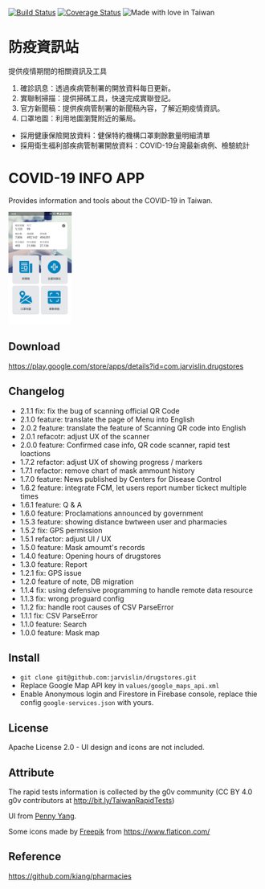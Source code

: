 [![Build Status](https://travis-ci.org/jarvislin/drugstores.svg?branch=master)](https://travis-ci.org/jarvislin/drugstores)
[![Coverage Status](https://coveralls.io/repos/github/jarvislin/drugstores/badge.svg?branch=master)](https://coveralls.io/github/jarvislin/drugstores?branch=master)
![Made with love in Taiwan](https://madewithlove.now.sh/tw?heart=true&colorA=%234c4c4c&colorB=%232ea7bd)

# 防疫資訊站

提供疫情期間的相關資訊及工具
1. 確診訊息：透過疾病管制署的開放資料每日更新。
2. 實聯制掃描：提供掃碼工具，快速完成實聯登記。
3. 官方新聞稿：提供疾病管制署的新聞稿內容，了解近期疫情資訊。
4. 口罩地圖：利用地圖瀏覽附近的藥局。

- 採用健康保險開放資料：健保特約機構口罩剩餘數量明細清單
- 採用衛生福利部疾病管制署開放資料：COVID-19台灣最新病例、檢驗統計

# COVID-19 INFO APP

Provides information and tools about the COVID-19 in Taiwan.

<img src="https://github.com/jarvislin/drugstores/blob/master/art/Screenshot_20210530-150515.jpeg" width="25%" />


## Download
https://play.google.com/store/apps/details?id=com.jarvislin.drugstores

## Changelog
* 2.1.1 fix: fix the bug of scanning official QR Code
* 2.1.0 feature: translate the page of Menu into English
* 2.0.2 feature: translate the feature of Scanning QR code into English
* 2.0.1 refacotr: adjust UX of the scanner
* 2.0.0 feature: Confirmed case info, QR code scanner, rapid test loactions
* 1.7.2 refactor: adjust UX of showing progress / markers
* 1.7.1 refactor: remove chart of mask ammount history
* 1.7.0 feature: News published by Centers for Disease Control
* 1.6.2 feature: integrate FCM, let users report number tickect multiple times
* 1.6.1 feature: Q & A
* 1.6.0 feature: Proclamations announced by government
* 1.5.3 feature: showing distance bwtween user and pharmacies
* 1.5.2 fix: GPS permission
* 1.5.1 refactor: adjust UI / UX
* 1.5.0 feature: Mask amoumt's records
* 1.4.0 feature: Opening hours of drugstores
* 1.3.0 feature: Report
* 1.2.1 fix: GPS issue
* 1.2.0 feature of note, DB migration
* 1.1.4 fix: using defensive programming to handle remote data resource
* 1.1.3 fix: wrong proguard config
* 1.1.2 fix: handle root causes of CSV ParseError
* 1.1.1 fix: CSV ParseError
* 1.1.0 feature: Search
* 1.0.0 feature: Mask map

## Install
* `git clone git@github.com:jarvislin/drugstores.git`
* Replace Google Map API key in `values/google_maps_api.xml`
* Enable Anonymous login and Firestore in Firebase console, replace thie config `google-services.json` with yours.

## License
Apache License 2.0 - UI design and icons are not included.

## Attribute
The rapid tests information is collected by the g0v community (CC BY 4.0 g0v contributors at http://bit.ly/TaiwanRapidTests) 

UI from [Penny Yang](https://challenge.thef2e.com/user/3405?schedule=4432#works-4432).

Some icons made by [Freepik](https://www.flaticon.com/authors/freepik) from https://www.flaticon.com/

## Reference
https://github.com/kiang/pharmacies
